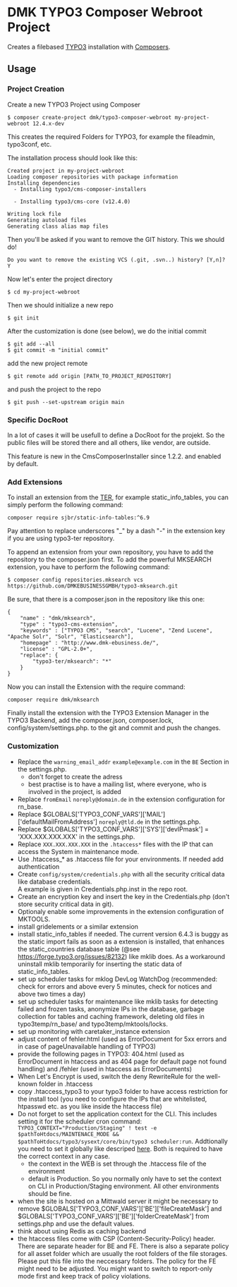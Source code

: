 # DMK TYPO3 Composer Webroot Project

Creates a filebased [TYPO3](http://typo3.org/) installation
with [Composers](https://getcomposer.org/).


## Usage

### Project Creation

Create a new TYPO3 Project using Composer

    $ composer create-project dmk/typo3-composer-webroot my-project-webroot 12.4.x-dev

This creates the required Folders for TYPO3,
for example the fileadmin, typo3conf, etc.

The installation process should look like this:

    Created project in my-project-webroot
    Loading composer repositories with package information
    Installing dependencies
      - Installing typo3/cms-composer-installers

      - Installing typo3/cms-core (v12.4.0)

    Writing lock file
    Generating autoload files
    Generating class alias map files

Then you'll be asked if you want to remove the GIT history.
This we should do!

    Do you want to remove the existing VCS (.git, .svn..) history? [Y,n]? Y
    
Now let's enter the project directory

    $ cd my-project-webroot

Then we should initialize a new repo

    $ git init

After the customization is done (see below), we do the initial commit

    $ git add --all
    $ git commit -m "initial commit"

add the new project remote

    $ git remote add origin [PATH_TO_PROJECT_REPOSITORY]

and push the project to the repo

    $ git push --set-upstream origin main

### Specific DocRoot

In a lot of cases it will be usefull to define a DocRoot for the projekt.
So the public files will be stored there and all others, like vendor, are outside.

This feature is new in the CmsComposerInstaller since 1.2.2. and enabled by default.

### Add Extensions

To install an extension from the [TER](https://typo3.org/extensions/repository/),
for example static_info_tables, you can simply perform the following command:

    composer require sjbr/static-info-tables:^6.9

Pay attention to replace underscores "_" by a dash "-" in the extension key if you are using typo3-ter repository.


To append an extension from your own repository, you have to add the repository to 
the composer.json first.
To add the powerful MKSEARCH extension, you have to perform the following command:

    $ composer config repositories.mksearch vcs https://github.com/DMKEBUSINESSGMBH/typo3-mksearch.git

Be sure, that there is a composer.json in the repository like this one:

    {
        "name" : "dmk/mksearch",
        "type" : "typo3-cms-extension",
        "keywords" : ["TYPO3 CMS", "search", "Lucene", "Zend Lucene", "Apache Solr", "Solr", "Elasticsearch"],
        "homepage" : "http://www.dmk-ebusiness.de/",
        "license" : "GPL-2.0+",
        "replace": {
            "typo3-ter/mksearch": "*"
        }
    }

Now you can install the Extension with the require command:

    composer require dmk/mksearch

Finally install the extension with the TYPO3 Extension Manager in the TYPO3 Backend,
add the composer.json, composer.lock, config/system/settings.php.
to the git and commit and push the changes.

### Customization

  * Replace the `warning_email_addr` `example@example.com` in the `BE` Section in the settings.php.
      * don't forget to create the adress
      * best practise is to have a mailing list, where everyone, who is involved in the project, is added
  * Replace `fromEmail` `noreply@domain.de` in the extension configuration for rn_base.
  * Replace $GLOBALS['TYPO3_CONF_VARS']['MAIL']['defaultMailFromAddress'] `noreply@tld.de` in the settings.php.
  * Replace $GLOBALS['TYPO3_CONF_VARS']['SYS']['devIPmask'] = 'XXX.XXX.XXX.XXX' in the settings.php. 
  * Replace `XXX.XXX.XXX.XXX` in the `.htaccess*` files with the IP that can access the System in maintenance mode.
  * Use .htaccess_* as .htaccess file for your environments. If needed add authentication
  * Create `config/system/credentials.php` with all the security critical data like database credentials.  
    A example is given in Credentials.php.inst in the repo root.
  * Create an encryption key and insert the key in the Credentials.php (don't store security critical data in git).
  * Optionaly enable some improvements in the extension configuration of MKTOOLS.
  * install gridelements or a similar extension
  * install static_info_tables if needed. The current version 6.4.3 is buggy as the static import fails as soon as a extension is installed, that enhances the static_countries database table (@see https://forge.typo3.org/issues/82132) like mklib does. As a workaround uninstall mklib temporarily for inserting the static data of static_info_tables.
  * set up scheduler tasks for mklog DevLog WatchDog (recommended: check for errors and above every 5 minutes, check for notices and above two times a day)
  * set up scheduler tasks for maintenance like mklib tasks for detecting failed and frozen tasks, anonymize IPs in the database, garbage collection for tables and caching framework, deleting old files in typo3temp/rn_base/ and typo3temp/mktools/locks.
  * set up monitoring with caretaker_instance extension
  * adjust content of fehler.html (used as ErrorDocument for 5xx errors and in case of pageUnavailable handling of TYPO3)
  * provide the following pages in TYPO3: 404.html (used as ErrorDocument in htaccess and as 404 page for default page not found handling) and /fehler (used in htaccess as ErrorDocuments)
  * When Let's Encrypt is used, switch the deny RewriteRule for the well-known folder in .htaccess
  * copy .htaccess_typo3 to your typo3 folder to have access restriction for the install tool (you need to configure the IPs that are whitelisted, htpasswd etc. as you like inside the htaccess file)
  * Do not forget to set the application context for the CLI. This includes setting it for the scheduler cron command: `TYPO3_CONTEXT="Production/Staging" ! test -e $pathToHtdocs/MAINTENACE_MODE && $pathToHtdocs/typo3/sysext/core/bin/typo3 scheduler:run`. Addtionally you need to set it globally like descriped [here](https://unix.stackexchange.com/questions/21598/how-do-i-set-a-user-environment-variable-permanently-not-session). Both is required to have the correct context in any case.
      * the context in the WEB is set through the .htaccess file of the environment
      * default is Production. So you normally only have to set the context on CLI in Production/Staging environment. All other environments should be fine.
  * when the site is hosted on a Mittwald server it might be necessary to remove $GLOBALS['TYPO3_CONF_VARS']['BE']['fileCreateMask'] and $GLOBALS['TYPO3_CONF_VARS']['BE']['folderCreateMask'] from settings.php and use the default values.
  * think about using Redis as caching backend
  * the htaccess files come with CSP (Content-Security-Policy) header. There are separate header for BE and FE.
    There is also a separate policy for all asset folder which are usually the root folders 
    of the file storages. Please put this file into the neccessary folders. The policy for the FE might need to be adjusted.
    You might want to switch to report-only mode first and keep track of policy violations.

